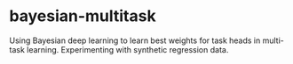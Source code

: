 # bayesian-multitask
Using Bayesian deep learning to learn best weights for task heads in multi-task learning. Experimenting with synthetic regression data. 
